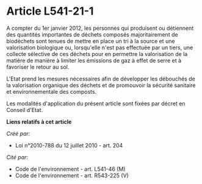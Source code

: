 # Article L541-21-1

A compter du 1er janvier 2012, les  personnes qui produisent ou détiennent des quantités importantes de  déchets composés
majoritairement de biodéchets sont tenues de mettre en  place un tri à la source et une valorisation biologique ou,
lorsqu'elle  n'est pas effectuée par un tiers, une collecte sélective de ces déchets  pour en permettre la valorisation de la
matière de manière à limiter les  émissions de gaz à effet de serre et à favoriser le retour au sol. 

L'Etat prend les mesures nécessaires afin de développer  les débouchés de la valorisation organique des déchets et de
promouvoir  la sécurité sanitaire et environnementale des composts. 

Les modalités d'application du présent article sont  fixées par décret en Conseil d'Etat.

**Liens relatifs à cet article**

_Créé par_:

  - Loi n°2010-788 du 12 juillet 2010 - art. 204

_Cité par_:

  - Code de l'environnement - art. L541-46 (M)
  - Code de l'environnement - art. R543-225 (V)
